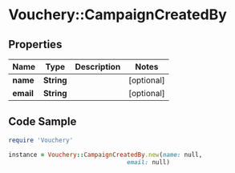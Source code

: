# Vouchery::CampaignCreatedBy

## Properties

Name | Type | Description | Notes
------------ | ------------- | ------------- | -------------
**name** | **String** |  | [optional] 
**email** | **String** |  | [optional] 

## Code Sample

```ruby
require 'Vouchery'

instance = Vouchery::CampaignCreatedBy.new(name: null,
                                 email: null)
```


